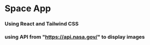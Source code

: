 # Space App

### Using React and Tailwind CSS

### using API from "https://api.nasa.gov/" to display images
